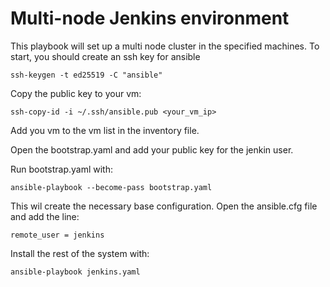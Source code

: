 # Multi-node Jenkins environment

This playbook will set up a multi node cluster in the specified machines. To start, you should create an ssh key for ansible

```
ssh-keygen -t ed25519 -C "ansible"
```

Copy the public key to your vm:

```
ssh-copy-id -i ~/.ssh/ansible.pub <your_vm_ip>
```

Add you vm to the vm list in the inventory file.

Open the bootstrap.yaml and add your public key for the jenkin user.

Run bootstrap.yaml with:

```
ansible-playbook --become-pass bootstrap.yaml
```

This wil create the necessary base configuration. Open the ansible.cfg file and add the line:

```
remote_user = jenkins
```

Install the rest of the system with:

```
ansible-playbook jenkins.yaml
```
